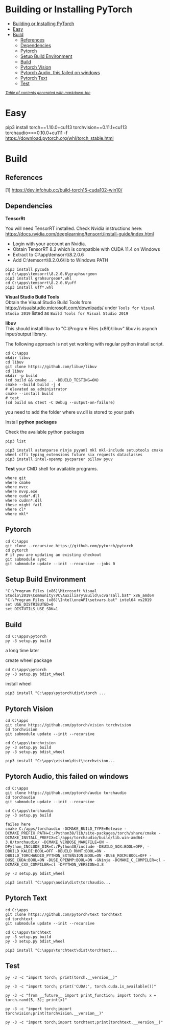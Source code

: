 # Building or Installing PyTorch

- [Building or Installing PyTorch](#building-or-installing-pytorch)
- [Easy](#easy)
- [Build](#build)
  * [References](#references)
  * [Dependencies](#dependencies)
  * [Pytorch](#pytorch)
  * [Setup Build Environment](#setup-build-environment)
  * [Build](#build-1)
  * [Pytorch Vision](#pytorch-vision)
  * [Pytorch Audio, this failed on windows](#pytorch-audio--this-failed-on-windows)
  * [Pytorch Text](#pytorch-text)
  * [Test](#test)

<small><i><a href='http://ecotrust-canada.github.io/markdown-toc/'>Table of contents generated with markdown-toc</a></i></small>

# Easy
pip3 install torch==1.10.0+cu113 torchvision==0.11.1+cu113 torchaudio===0.10.0+cu111 -f https://download.pytorch.org/whl/torch_stable.html

# Build

## References
[1] https://dev.infohub.cc/build-torch15-cuda102-win10/


## Dependencies

**TensorRt**

You will need TensorRT installed. Check Nvidia instructions here: https://docs.nvidia.com/deeplearning/tensorrt/install-guide/index.html

* Login with  your account an Nvidia.
* Obtain TensorRT 8.2 which is compatible with CUDA 11.4 on Windows  
* Extract to C:\app\temsorrt\8.2.0.6
* Add C:\temsorrt\8.2.0.6\lib to Windows PATH

```
pip3 install pycuda
cd C:\apps\temsorrt\8.2.0.6\graphsurgeon
pip3 install grahsurgeon*.whl
cd C:\apps\temsorrt\8.2.0.6\uff
pip3 install uff*.whl
```

**Visual Studio Build Tools**  
Obtain the Visual Studio Build Tools from https://visualstudio.microsoft.com/downloads/ under `Tools for Visual Studio 2019` listed as `Build Tools for Visual Studio 2019`

**libuv**  
This should install libuv to "C:\Program Files (x86)\libuv"
libuv is asynch input/output library.

The following approach is not yet working with regular python install script.

```
cd C:\apps
mkdir libuv
cd libuv
git clone https://github.com/libuv/libuv
cd libuv
mkdir -p build
(cd build && cmake .. -DBUILD_TESTING=ON)
cmake --build build -j 4
# elevated as administrator
cmake --install build
# test
(cd build && ctest -C Debug --output-on-failure)
```
you need to add the folder where uv.dll is stored to your path

Install **python packages**  

Check the available python packages
```
pip3 list
```

```
pip3 install astunparse ninja pyyaml mkl mkl-include setuptools cmake wheel cffi typing_extensions future six requests dataclasses
pip3 install intel-openmp pycparser pillow pyuv
```

**Test** your CMD shell for available programs.
```
where git
where cmake
where nvcc
where nvvp.exe
where cuda*.dll
where cudnn*.dll
these might fail
where cl*
where mkl*
```

## Pytorch

```
cd C:\apps
git clone --recursive https://github.com/pytorch/pytorch
cd pytorch
# if you are updating an existing checkout
git submodule sync
git submodule update --init --recursive --jobs 0
```

## Setup Build Environment
```
"C:\Program Files (x86)\Microsoft Visual Studio\2019\Community\VC\Auxiliary\Build\vcvarsall.bat" x86_amd64
"C:\Program Files (x86)\Intel\oneAPI\setvars.bat" intel64 vs2019
set USE_DISTRIBUTED=0
set DISTUTILS_USE_SDK=1
```

## Build

```
cd C:\apps\pytorch
py -3 setup.py build
```

a long time later

create wheel package

```
cd C:\apps\pytorch
py -3 setup.py bdist_wheel
```

install wheel
```
pip3 install "C:\apps\pytorch\dist\torch ...
```

## Pytorch Vision
```
cd C:\apps
git clone https://github.com/pytorch/vision torchvision
cd torchvision
git submodule update --init --recursive

```

```
cd C:\apps\torchvision
py -3 setup.py build
py -3 setup.py bdist_wheel
```

```
pip3 install "C:\apps\vision\dist\torchvision...
```

## Pytorch Audio, this failed on windows

```
cd C:\apps
git clone https://github.com/pytorch/audio torchaudio
cd torchaudio
git submodule update --init --recursive
```

```
cd C:\apps\torchaudio
py -3 setup.py build

failes here  
cmake C:/apps/torchaudio -DCMAKE_BUILD_TYPE=Release -DCMAKE_PREFIX_PATH=C:/Python38/lib/site-packages/torch/share/cmake -DCMAKE_INSTALL_PREFIX=C:/apps/torchaudio/build/lib.win-amd64-3.8/torchaudio/ -DCMAKE_VERBOSE_MAKEFILE=ON -DPython_INCLUDE_DIR=C:/Python38/include -DBUILD_SOX:BOOL=OFF, -DBUILD_KALDI:BOOL=OFF -DBUILD_RNNT:BOOL=ON -DBUILD_TORCHAUDIO_PYTHON_EXTENSION:BOOL=ON -DUSE_ROCM:BOOL=OFF -DUSE_CUDA:BOOL=ON -DUSE_OPENMP:BOOL=ON -GNinja -DCMAKE_C_COMPILER=cl -DCMAKE_CXX_COMPILER=cl -DPYTHON_VERSION=3.8

py -3 setup.py bdist_wheel
```

```
pip3 install "C:\apps\audio\dist\torchaudio...
```

## Pytorch Text

```
cd C:\apps
git clone https://github.com/pytorch/text torchtext
cd torchtext
git submodule update --init --recursive
```

```
cd C:\apps\torchtext
py -3 setup.py build
py -3 setup.py bdist_wheel
```

```
pip3 install "C:\apps\torchtext\dist\torchtext...
```

## Test
```
py -3 -c "import torch; print(torch.__version__)"
```

```
py -3 -c "import torch; print('CUDA:', torch.cuda.is_available())"
```

```
py -3 -c "from __future__ import print_function; import torch; x = torch.rand(5, 3); print(x)"
```

```
py -3 -c "import torch;import torchvision;print(torchvision.__version__)"
```

```
py -3 -c "import torch;import torchtext;print(torchtext.__version__)"
```
